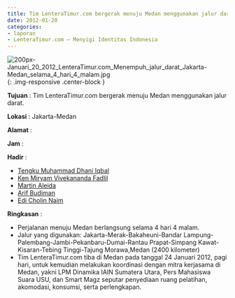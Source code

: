 ```yaml
---
title: Tim LenteraTimur.com bergerak menuju Medan menggunakan jalur darat.
date: 2012-01-20
categories:
- laporan
- LenteraTimur.com – Menyigi Identitas Indonesia
---
```


![200px-Januari_20_2012_LenteraTimur.com_Menempuh_jalur_darat_Jakarta-Medan_selama_4_hari_4_malam.jpg](/uploads/200px-Januari_20_2012_LenteraTimur.com_Menempuh_jalur_darat_Jakarta-Medan_selama_4_hari_4_malam.jpg){: .img-responsive .center-block }

**Tujuan** : Tim LenteraTimur.com bergerak menuju Medan menggunakan jalur darat.

**Lokasi** : Jakarta-Medan

**Alamat** : 

**Jam** : 

**Hadir** :  
* [Tengku Muhammad Dhani Iqbal](http://wiki.ciptamedia.org/wiki/Tengku_Muhammad_Dhani_Iqbal)
* [Ken Miryam Vivekananda Fadlil](http://wiki.ciptamedia.org/wiki/Ken_Miryam_Vivekananda_Fadlil)
* [Martin Aleida](http://wiki.ciptamedia.org/wiki/Martin_Aleida)
* [Arif Budiman](http://wiki.ciptamedia.org/wiki/Arif_Budiman)
* [Edi Cholin Naim](http://wiki.ciptamedia.org/wiki/Edi_Cholin_Naim)

**Ringkasan** : 
* Perjalanan menuju Medan berlangsung selama 4 hari 4 malam.
* Jalur yang digunakan: Jakarta-Merak-Bakaheuni-Bandar Lampung-Palembang-Jambi-Pekanbaru-Dumai-Rantau Prapat-Simpang Kawat-Kisaran-Tebing Tinggi-Tajung Morawa,Medan (2400 kilometer)
* Tim LenteraTimur.com tiba di Medan pada tanggal 24 Januari 2012, pagi hari, untuk kemudian melakukan koordinasi dengan mitra kerjasama di Medan, yakni LPM Dinamika IAIN Sumatera Utara, Pers Mahasiswa Suara USU, dan Smart Magz seputar penyediaan ruang pelatihan, akomodasi, konsumsi, serta perlengkapan.
